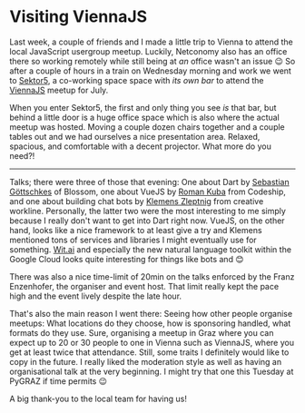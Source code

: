 # Visiting ViennaJS

Last week, a couple of friends and I made a little trip to Vienna to attend the
local JavaScript usergroup meetup. Luckily, Netconomy also has an office there
so working remotely while still being at *an* office wasn't an issue 😉 So after
a couple of hours in a train on Wednesday morning and work we went to [Sektor5][], a
co-working space space with *its own bar* to attend the [ViennaJS][] meetup for
July.

When you enter Sektor5, the first and only thing you see *is* that bar, but
behind a little door is a huge office space which is also where the actual
meetup was hosted. Moving a couple dozen chairs together and a couple tables out
and we had ourselves a nice presentation area. Relaxed, spacious, and
comfortable with a decent projector. What more do you need?!

-------

Talks; there were three of those that evening: One about Dart by
[Sebastian Göttschkes][] of Blossom, one about VueJS by [Roman Kuba][] from
Codeship, and one about building chat bots by [Klemens Zleptnig][] from creative
workline. Personally, the latter two were the most interesting to me simply
because I really don't want to get into Dart right now. VueJS, on the other
hand, looks like a nice framework to at least give a try and Klemens mentioned
tons of services and libraries I might eventually use for something. [Wit.ai][]
and especially the new natural language toolkit within the Google Cloud looks
quite interesting for things like bots and 😊

There was also a nice time-limit of 20min on the talks enforced by the
Franz Enzenhofer, the organiser and event host. That limit really kept the pace
high and the event lively despite the late hour.

That's also the main reason I went there: Seeing how other people organise
meetups: What locations do they choose, how is sponsoring handled, what formats
do they use. Sure, organising a meetup in Graz where you can expect up to 20 or
30 people to one in Vienna such as ViennaJS, where you get at least twice that
attendance. Still, some traits I definitely would like to copy in the future. I
really liked the moderation style as well as having an organisational talk at
the very beginning. I might try that one this Tuesday at PyGRAZ if time permits
😉

A big thank-you to the local team for having us!


[sektor5]: http://www.sektor5.at/
[Klemens Zleptnig]: https://www.linkedin.com/in/klemens1
[Roman Kuba]: http://codebryo.com/
[Sebastian Göttschkes]: http://sgoettschkes.me/
[viennajs]: http://www.meetup.com/viennajs/events/230515293/
[wit.ai]: https://wit.ai/
